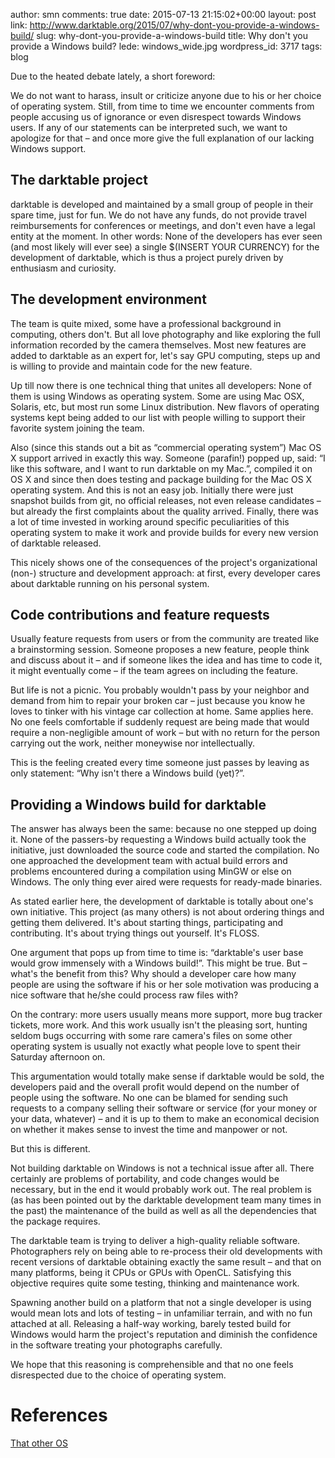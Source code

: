 author: smn
comments: true
date: 2015-07-13 21:15:02+00:00
layout: post
link: http://www.darktable.org/2015/07/why-dont-you-provide-a-windows-build/
slug: why-dont-you-provide-a-windows-build
title: Why don't you provide a Windows build?
lede: windows_wide.jpg
wordpress_id: 3717
tags: blog

Due to the heated debate lately, a short foreword:

We do not want to harass, insult or criticize anyone due to his or her choice of operating system. Still, from time to time we encounter comments from people accusing us of ignorance or even disrespect towards Windows users. If any of our statements can be interpreted such, we want to apologize for that&nbsp;– and once more give the full explanation of our lacking Windows support.


## The darktable project


darktable is developed and maintained by a small group of people in their spare time, just for fun. We do not have any funds, do not provide travel reimbursements for conferences or meetings, and don't even have a legal entity at the moment. In other words: None of the developers has ever seen (and most likely will ever see) a single $(INSERT YOUR CURRENCY) for the development of darktable, which is thus a project purely driven by enthusiasm and curiosity.


## The development environment


The team is quite mixed, some have a professional background in computing, others don't. But all love photography and like exploring the full information recorded by the camera themselves. Most new features are added to darktable as an expert for, let's say GPU computing, steps up and is willing to provide and maintain code for the new feature.

Up till now there is one technical thing that unites all developers: None of them is using Windows as operating system. Some are using Mac OSX, Solaris, etc, but most run some Linux distribution. New flavors of operating systems kept being added to our list with people willing to support their favorite system joining the team.

Also (since this stands out a bit as “commercial operating system”) Mac OS X support arrived in exactly this way. Someone (parafin!) popped up, said: “I like this software, and I want to run darktable on my Mac.”, compiled it on OS X and since then does testing and package building for the Mac OS X operating system. And this is not an easy job. Initially there were just snapshot builds from git, no official releases, not even release candidates&nbsp;– but already the first complaints about the quality arrived. Finally, there was a lot of time invested in working around specific peculiarities of this operating system to make it work and provide builds for every new version of darktable released.

This nicely shows one of the consequences of the project's organizational (non-) structure and development approach: at first, every developer cares about darktable running on his personal system.


## Code contributions and feature requests


Usually feature requests from users or from the community are treated like a brainstorming session. Someone proposes a new feature, people think and discuss about it&nbsp;– and if someone likes the idea and has time to code it, it might eventually come&nbsp;– if the team agrees on including the feature.

But life is not a picnic. You probably wouldn't pass by your neighbor and demand from him to repair your broken car&nbsp;– just because you know he loves to tinker with his vintage car collection at home.
Same applies here. No one feels comfortable if suddenly request are being made that would require a non-negligible amount of work&nbsp;– but with no return for the person carrying out the work, neither moneywise nor intellectually.

This is the feeling created every time someone just passes by leaving as only statement: “Why isn't there a Windows build (yet)?”.


## Providing a Windows build for darktable


The answer has always been the same: because no one stepped up doing it. None of the passers-by requesting a Windows build actually took the initiative, just downloaded the source code and started the compilation. No one approached the development team with actual build errors and problems encountered during a compilation using MinGW or else on Windows. The only thing ever aired were requests for ready-made binaries.

As stated earlier here, the development of darktable is totally about one's own initiative. This project (as many others) is not about ordering things and getting them delivered. It's about starting things, participating and contributing. It's about trying things out yourself. It's FLOSS.

One argument that pops up from time to time is: “darktable's user base would grow immensely with a Windows build!”. This might be true. But&nbsp;– what's the benefit from this? Why should a developer care how many people are using the software if his or her sole motivation was producing a nice software that he/she could process raw files with?

On the contrary: more users usually means more support, more bug tracker tickets, more work. And this work usually isn't the pleasing sort, hunting seldom bugs occurring with some rare camera's files on some other operating system is usually not exactly what people love to spent their Saturday afternoon on.

This argumentation would totally make sense if darktable would be sold, the developers paid and the overall profit would depend on the number of people using the software. No one can be blamed for sending such requests to a company selling their software or service (for your money or your data, whatever)&nbsp;– and it is up to them to make an economical decision on whether it makes sense to invest the time and manpower or not.

But this is different.

Not building darktable on Windows is not a technical issue after all. There certainly are problems of portability, and code changes would be necessary, but in the end it would probably work out. The real problem is (as has been pointed out by the darktable development team many times in the past) the maintenance of the build as well as all the dependencies that the package requires.

The darktable team is trying to deliver a high-quality reliable software. Photographers rely on being able to re-process their old developments with recent versions of darktable obtaining exactly the same result&nbsp;– and that on many platforms, being it CPUs or GPUs with OpenCL. Satisfying this objective requires quite some testing, thinking and maintenance work.

Spawning another build on a platform that not a single developer is using would mean lots and lots of testing&nbsp;– in unfamiliar terrain, and with no fun attached at all. Releasing a half-way working, barely tested build for Windows would harm the project's reputation and diminish the confidence in the software treating your photographs carefully.

We hope that this reasoning is comprehensible and that no one feels disrespected due to the choice of operating system.


# References


[That other OS]({filename}/blog/2011-07-17-that-other-os/2011-07-17-that-other-os.md)
